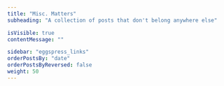 ```yaml
---
title: "Misc. Matters"
subheading: "A collection of posts that don't belong anywhere else"

isVisible: true
contentMessage: ""

sidebar: "eggspress_links"
orderPostsBy: "date"
orderPostsByReversed: false
weight: 50
---
```

